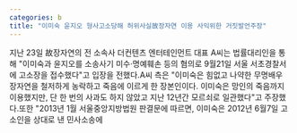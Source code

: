 ```yaml
---
categories: b
title: "이미숙 윤지오 형사고소당해 허위사실故장자연 이용 사익위한 거짓발언주장"
---
```

지난 23일 故장자연의 전 소속사 더컨텐츠 엔터테인먼트 대표 A씨는 법률대리인을 통해 "이미숙과 윤지오를 소송사기 미수·명예훼손 등의 혐의로 9월21일 서울 서초경찰서에 고소장을 접수했다"고 입장을 전했다.A씨 측은 "이미숙은 힘없고 나약한 무명배우 장자연을 철저하게 농락하고 죽음에 이르게 한 장본인이다. 이미숙은 망인의 죽음까지 이용했지만, 단 한 번의 사과도 하지 않았고 지난 12년간 모르쇠로 일관했다"고 주장했다.또한 "2013년 1월 서울중앙지방법원 판결문에 따르면, 이미숙은 2012년 6월7일 고소인을 상대로 낸 민사소송에